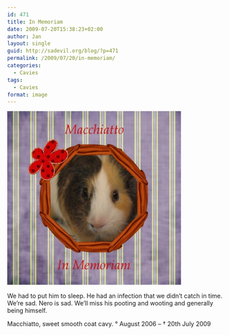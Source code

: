 ```yaml
---
id: 471
title: In Memoriam
date: 2009-07-20T15:38:23+02:00
author: Jan
layout: single
guid: http://sadevil.org/blog/?p=471
permalink: /2009/07/20/in-memoriam/
categories:
  - Cavies
tags:
  - Cavies
format: image
---
```

<img src="/assets/images/2009/07/Macchiatto-InMemoriam-sm.jpg" alt="Macchiatto - In Memoriam" width="80%" />

We had to put him to sleep. He had an infection that we didn&#8217;t catch in time. We&#8217;re sad. Nero is sad. We&#8217;ll miss his pooting and wooting and generally being himself.

Macchiatto, sweet smooth coat cavy. &deg; August 2006 &#8211; &#8224; 20th July 2009